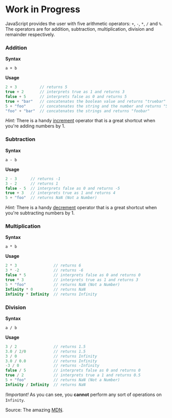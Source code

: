 # Work in Progress

JavaScript provides the user with five arithmetic operators: `+`, `-`, `*`, `/` and `%`. The operators are for addition, subtraction, multiplication, division and remainder respectively.

### Addition

**Syntax**

`a + b`

**Usage**
```js
2 + 3          // returns 5
true + 2       // interprets true as 1 and returns 3
false + 5      // interprets false as 0 and returns 5
true + "bar"   // concatenates the boolean value and returns "truebar"
5 + "foo"      // concatenates the string and the number and returns "5foo"
"foo" + "bar"  // concatenates the strings and returns "foobar"
```

*Hint:* There is a handy [increment](https://developer.mozilla.org/en-US/docs/Web/JavaScript/Reference/Operators/Arithmetic_Operators#Increment_()) operator that is a great shortcut when you're adding numbers by 1.

### Subtraction
**Syntax** 

`a - b`

**Usage**
```js
2 - 3      // returns -1
3 - 2      // returns 1
false - 5  // interprets false as 0 and returns -5
true + 3   // interprets true as 1 and returns 4
5 + "foo"  // returns NaN (Not a Number)
```

*Hint:* There is a handy [decrement](https://developer.mozilla.org/en-US/docs/Web/JavaScript/Reference/Operators/Arithmetic_Operators#Decrement_(--)) operator that is a great shortcut when you're subtracting numbers by 1.

### Multiplication
**Syntax** 

`a * b`

**Usage**
```js
2 * 3                // returns 6
3 * -2               // returns -6
false * 5            // interprets false as 0 and returns 0
true * 3             // interprets true as 1 and returns 3
5 * "foo"            // returns NaN (Not a Number)
Infinity * 0         // returns NaN
Infinity * Infinity  // returns Infinity
```

### Division
**Syntax**

`a / b`

**Usage**
```js
3 / 2                // returns 1.5
3.0 / 2/0            // returns 1.5
3 / 0                // returns Infinity
3.0 / 0.0            // returns Infinity
-3 / 0               // returns -Infinity
false / 5            // interprets false as 0 and returns 0
true / 2             // interprets true a 1 and returns 0.5
5 + "foo"            // returns NaN (Not a Number)
Infinity / Infinity  // returns NaN
```

*!Important!* As you can see, you **cannot** perform any sort of operations on `Infinity`.

Source: The amazing [MDN](https://developer.mozilla.org/en-US/docs/Web/JavaScript/Reference/Operators/Arithmetic_Operators).